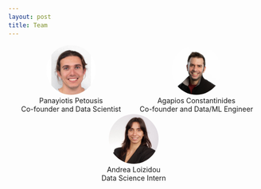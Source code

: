 ```yaml
---
layout: post
title: Team
---
```



<div style="display: flex; justify-content: space-between;">

  <figure style="flex: 1; text-align: center; margin: 1px;">
    <img alt="Panayiotis Petousis" src="/assets/images/1600714269180.jpg" style="width: 100px; height: 100px; border-radius: 50%;" />
    <figcaption>
      Panayiotis Petousis<br>
      Co-founder and Data Scientist
    </figcaption>
  </figure>

  <figure style="flex: 1; text-align: center; margin: 1px;">
    <img alt="Agapios Constantinides" src="/assets/images/CB7A8459.JPG" style="width: 100px; height: 100px; border-radius: 50%;"/>
    <figcaption>
      Agapios Constantinides<br>
      Co-founder and Data/ML Engineer
    </figcaption>
  </figure>

</div>

<div style="display: flex; justify-content: space-between;">

  <figure style="flex: 1; text-align: center; margin: 1px;">
    <img alt="Andrea Loizidou" src="/assets/images/1736606814196.jpg" style="width: 100px; height: 100px; border-radius: 50%;" />
    <figcaption>
      Andrea Loizidou<br>
      Data Science Intern
    </figcaption>
  </figure>

</div>


